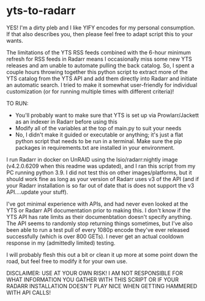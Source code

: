 # yts-to-radarr

YES! I'm a dirty pleb and I like YIFY encodes for my personal consumption. If that also describes you, then please feel free to adapt script this to your wants.

The limitations of the YTS RSS feeds combined with the 6-hour minimum refresh for RSS feeds in Radarr means I occasionally miss some new YTS releases and am unable to automate pulling the back catalog. So, I spent a couple hours throwing together this python script to extract more of the YTS catalog from the YTS API and add them directly into Radarr and initiate an automatic search. I tried to make it somewhat user-friendly for individual customization (or for running multiple times with different criteria)!

TO RUN:
- You'll probably want to make sure that YTS is set up via Prowlarr/Jackett as an indexer in Radarr before using this
- Modify all of the variables at the top of main.py to suit your needs
- No, I didn't make it guided or executable or anything; it's just a flat python script that needs to be run in a terminal. Make sure the pip packages in requirements.txt are installed in your environment.

I run Radarr in docker on UnRAID using the lsio/radarr:nightly image (v4.2.0.6209 when this readme was updated), and I ran this script from my PC running python 3.9. I did not test this on other images/platforms, but it should work fine as long as your version of Radarr uses v3 of the API (and if your Radarr installation is so far out of date that is does not support the v3 API....update your stuff).

I've got minimal experience with APIs, and had never even looked at the YTS or Radarr API documentation prior to making this. I don't know if the YTS API has rate limits as their documenbtation doesn't specify anything. The API seems to randomly stop returning things sometimes, but I've also been able to run a test pull of every 1080p encode they've ever released successfully (which is over 800 GETs). I never get an actual cooldown response in my (admittedly limited) testing. 

I will probably flesh this out a bit or clean it up more at some point down the road, but feel free to modify it for your own use.

DISCLAIMER: USE AT YOUR OWN RISK! I AM NOT RESPONSIBLE FOR WHAT INFORMATION YOU GATHER WITH THIS SCRIPT OR IF YOUR RADARR INSTALLATION DOESN'T PLAY NICE WHEN GETTING HAMMERED WITH API CALLS!
